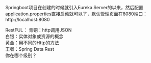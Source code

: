 Springboot项目在创建的时候就引入Eureka Server的以来，然后配置application.properties直接启动就可以了，默认管理页面在8080端口：
http://localhost:8080  

RestFUL：
青铜：http调用JSON  
白银：实体对象或资源的概念  
黄金：用不同的Http的方法  
王者：Spring Data Rest  
你在哪个级别？